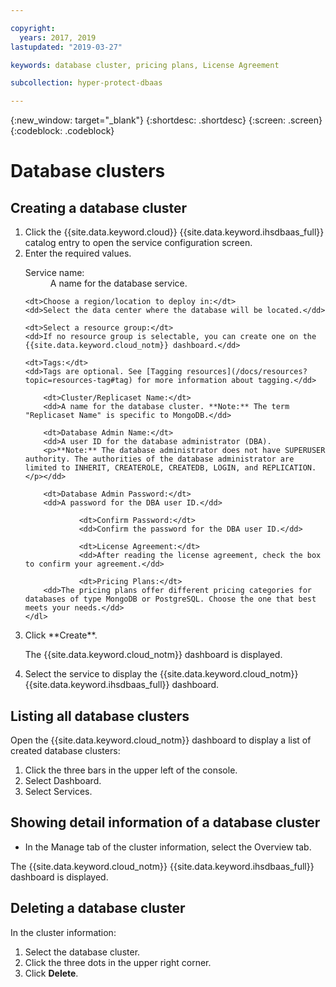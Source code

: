 ```yaml
---

copyright:
  years: 2017, 2019
lastupdated: "2019-03-27"

keywords: database cluster, pricing plans, License Agreement

subcollection: hyper-protect-dbaas

---
```


{:new_window: target="_blank"}
{:shortdesc: .shortdesc}
{:screen: .screen}
{:codeblock: .codeblock}


# Database clusters

## Creating a database cluster

<ol>
<li>Click the {{site.data.keyword.cloud}} {{site.data.keyword.ihsdbaas_full}} catalog entry to open the service configuration screen.</li>
<li>Enter the required values.
	<dl>
		<dt>Service name:</dt>
		<dd>A name for the database service.</dd>

    <dt>Choose a region/location to deploy in:</dt>
    <dd>Select the data center where the database will be located.</dd>

    <dt>Select a resource group:</dt>
    <dd>If no resource group is selectable, you can create one on the {{site.data.keyword.cloud_notm}} dashboard.</dd>

    <dt>Tags:</dt>
    <dd>Tags are optional. See [Tagging resources](/docs/resources?topic=resources-tag#tag) for more information about tagging.</dd>

		<dt>Cluster/Replicaset Name:</dt>
		<dd>A name for the database cluster. **Note:** The term "Replicaset Name" is specific to MongoDB.</dd>

		<dt>Database Admin Name:</dt>
		<dd>A user ID for the database administrator (DBA).
		<p>**Note:** The database administrator does not have SUPERUSER authority. The authorities of the database administrator are limited to INHERIT, CREATEROLE, CREATEDB, LOGIN, and REPLICATION.</p></dd>

		<dt>Database Admin Password:</dt>
		<dd>A password for the DBA user ID.</dd>

                <dt>Confirm Password:</dt>
                <dd>Confirm the password for the DBA user ID.</dd>

                <dt>License Agreement:</dt>
                <dd>After reading the license agreement, check the box to confirm your agreement.</dd>

                <dt>Pricing Plans:</dt>
		<dd>The pricing plans offer different pricing categories for databases of type MongoDB or PostgreSQL. Choose the one that best meets your needs.</dd>
	</dl>

</li>
<li>Click **Create**.

<p>The {{site.data.keyword.cloud_notm}} dashboard is displayed.</p></li>

<li>Select the service to display the {{site.data.keyword.cloud_notm}} {{site.data.keyword.ihsdbaas_full}} dashboard.</li>
</ol>

## Listing all database clusters

Open the {{site.data.keyword.cloud_notm}} dashboard to display a list of created database clusters:

<ol>
	<li>Click the three bars in the upper left of the console.</li>
	<li>Select Dashboard.</li>
	<li>Select Services.</li>
</ol>

## Showing detail information of a database cluster

* In the Manage tab of the cluster information, select the Overview tab.

The {{site.data.keyword.cloud_notm}} {{site.data.keyword.ihsdbaas_full}} dashboard is displayed.

## Deleting a database cluster

In the cluster information:
1. Select the database cluster.
2. Click the three dots in the upper right corner.
3. Click **Delete**.
